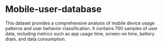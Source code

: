 # Mobile-user-database
This dataset provides a comprehensive analysis of mobile device usage patterns and user behavior classification. It contains 700 samples of user data, including metrics such as app usage time, screen-on time, battery drain, and data consumption.
